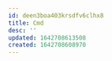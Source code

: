 ```yaml
---
id: deen3boa403krsdfv6clhx8
title: Cmd
desc: ''
updated: 1642708613508
created: 1642708608970
---
```



